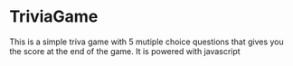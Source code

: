 # TriviaGame
This is a simple triva game with 5 mutiple choice questions that gives you the score at the end of the game. It is powered with javascript
